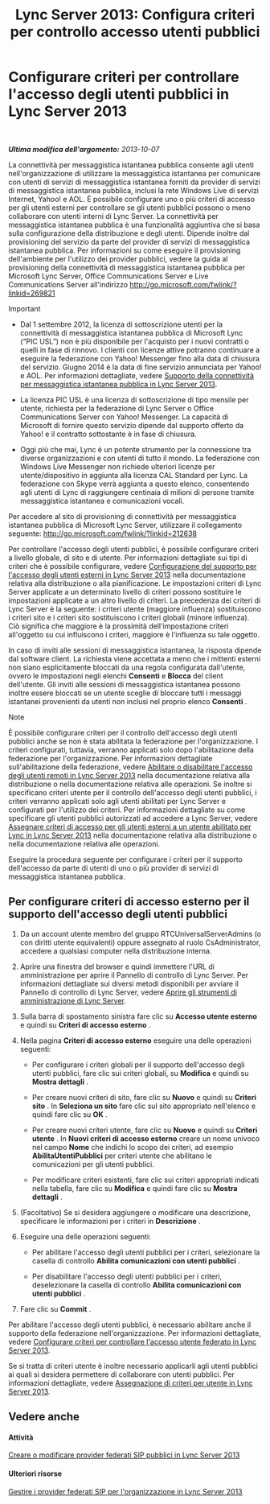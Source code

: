 ﻿---
title: "Lync Server 2013: Configura criteri per controllo accesso utenti pubblici"
TOCTitle: Configurare criteri per controllare l'accesso degli utenti pubblici
ms:assetid: 090aea0f-ef0b-49da-9c80-02d9279f2fa6
ms:mtpsurl: https://technet.microsoft.com/it-it/library/Gg520946(v=OCS.15)
ms:contentKeyID: 49299608
ms.date: 08/24/2015
mtps_version: v=OCS.15
ms.translationtype: HT
---

# Configurare criteri per controllare l'accesso degli utenti pubblici in Lync Server 2013

 

_**Ultima modifica dell'argomento:** 2013-10-07_

La connettività per messaggistica istantanea pubblica consente agli utenti nell'organizzazione di utilizzare la messaggistica istantanea per comunicare con utenti di servizi di messaggistica istantanea forniti da provider di servizi di messaggistica istantanea pubblica, inclusi la rete Windows Live di servizi Internet, Yahoo\! e AOL. È possibile configurare uno o più criteri di accesso per gli utenti esterni per controllare se gli utenti pubblici possono o meno collaborare con utenti interni di Lync Server. La connettività per messaggistica istantanea pubblica è una funzionalità aggiuntiva che si basa sulla configurazione della distribuzione e degli utenti. Dipende inoltre dal provisioning del servizio da parte del provider di servizi di messaggistica istantanea pubblica. Per informazioni su come eseguire il provisioning dell'ambiente per l'utilizzo dei provider pubblici, vedere la guida al provisioning della connettività di messaggistica istantanea pubblica per Microsoft Lync Server, Office Communications Server e Live Communications Server all'indirizzo <http://go.microsoft.com/fwlink/?linkid=269821>

> [!IMPORTANT]  
> <ul>
> <li><p>Dal 1 settembre 2012, la licenza di sottoscrizione utenti per la connettività di messaggistica istantanea pubblica di Microsoft Lync (“PIC USL”) non è più disponibile per l'acquisto per i nuovi contratti o quelli in fase di rinnovo. I clienti con licenze attive potranno continuare a eseguire la federazione con Yahoo! Messenger fino alla data di chiusura del servizio. Giugno 2014 è la data di fine servizio annunciata per Yahoo! e AOL. Per informazioni dettagliate, vedere <a href="lync-server-2013-support-for-public-instant-messenger-connectivity.md">Supporto della connettività per messaggistica istantanea pubblica in Lync Server 2013</a>.</p></li>
> 
> <li><p>La licenza PIC USL è una licenza di sottoscrizione di tipo mensile per utente, richiesta per la federazione di Lync Server o Office Communications Server con Yahoo! Messenger. La capacità di Microsoft di fornire questo servizio dipende dal supporto offerto da Yahoo! e il contratto sottostante è in fase di chiusura.</p></li>
> 
> 
> <li><p>Oggi più che mai, Lync è un potente strumento per la connessione tra diverse organizzazioni e con utenti di tutto il mondo. La federazione con Windows Live Messenger non richiede ulteriori licenze per utente/dispositivo in aggiunta alla licenza CAL Standard per Lync. La federazione con Skype verrà aggiunta a questo elenco, consentendo agli utenti di Lync di raggiungere centinaia di milioni di persone tramite messaggistica istantanea e comunicazioni vocali.</p></li></ul>


Per accedere al sito di provisioning di connettività per messaggistica istantanea pubblica di Microsoft Lync Server, utilizzare il collegamento seguente: <http://go.microsoft.com/fwlink/?linkid=212638>

Per controllare l'accesso degli utenti pubblici, è possibile configurare criteri a livello globale, di sito e di utente. Per informazioni dettagliate sui tipi di criteri che è possibile configurare, vedere [Configurazione del supporto per l'accesso degli utenti esterni in Lync Server 2013](lync-server-2013-configuring-support-for-external-user-access.md) nella documentazione relativa alla distribuzione o alla pianificazione. Le impostazioni criteri di Lync Server applicate a un determinato livello di criteri possono sostituire le impostazioni applicate a un altro livello di criteri. La precedenza dei criteri di Lync Server è la seguente: i criteri utente (maggiore influenza) sostituiscono i criteri sito e i criteri sito sostituiscono i criteri globali (minore influenza). Ciò significa che maggiore è la prossimità dell'impostazione criteri all'oggetto su cui influiscono i criteri, maggiore è l'influenza su tale oggetto.

In caso di inviti alle sessioni di messaggistica istantanea, la risposta dipende dal software client. La richiesta viene accettata a meno che i mittenti esterni non siano esplicitamente bloccati da una regola configurata dall'utente, ovvero le impostazioni negli elenchi **Consenti** e **Blocca** del client dell'utente. Gli inviti alle sessioni di messaggistica istantanea possono inoltre essere bloccati se un utente sceglie di bloccare tutti i messaggi istantanei provenienti da utenti non inclusi nel proprio elenco **Consenti** .


> [!NOTE]
> È possibile configurare criteri per il controllo dell'accesso degli utenti pubblici anche se non è stata abilitata la federazione per l'organizzazione. I criteri configurati, tuttavia, verranno applicati solo dopo l'abilitazione della federazione per l'organizzazione. Per informazioni dettagliate sull'abilitazione della federazione, vedere <A href="lync-server-2013-enable-or-disable-remote-user-access.md">Abilitare o disabilitare l'accesso degli utenti remoti in Lync Server 2013</A> nella documentazione relativa alla distribuzione o nella documentazione relativa alle operazioni. Se inoltre si specificano criteri utente per il controllo dell'accesso degli utenti pubblici, i criteri verranno applicati solo agli utenti abilitati per Lync Server e configurati per l'utilizzo dei criteri. Per informazioni dettagliate su come specificare gli utenti pubblici autorizzati ad accedere a Lync Server, vedere <A href="lync-server-2013-assign-an-external-user-access-policy-to-a-lync-enabled-user.md">Assegnare criteri di accesso per gli utenti esterni a un utente abilitato per Lync in Lync Server 2013</A> nella documentazione relativa alla distribuzione o nella documentazione relativa alle operazioni.



Eseguire la procedura seguente per configurare i criteri per il supporto dell'accesso da parte di utenti di uno o più provider di servizi di messaggistica istantanea pubblica.

## Per configurare criteri di accesso esterno per il supporto dell'accesso degli utenti pubblici

1.  Da un account utente membro del gruppo RTCUniversalServerAdmins (o con diritti utente equivalenti) oppure assegnato al ruolo CsAdministrator, accedere a qualsiasi computer nella distribuzione interna.

2.  Aprire una finestra del browser e quindi immettere l'URL di amministrazione per aprire il Pannello di controllo di Lync Server. Per informazioni dettagliate sui diversi metodi disponibili per avviare il Pannello di controllo di Lync Server, vedere [Aprire gli strumenti di amministrazione di Lync Server](lync-server-2013-open-lync-server-administrative-tools.md).

3.  Sulla barra di spostamento sinistra fare clic su **Accesso utente esterno** e quindi su **Criteri di accesso esterno** .

4.  Nella pagina **Criteri di accesso esterno** eseguire una delle operazioni seguenti:
    
      - Per configurare i criteri globali per il supporto dell'accesso degli utenti pubblici, fare clic sui criteri globali, su **Modifica** e quindi su **Mostra dettagli** .
    
      - Per creare nuovi criteri di sito, fare clic su **Nuovo** e quindi su **Criteri sito** . In **Seleziona un sito** fare clic sul sito appropriato nell'elenco e quindi fare clic su **OK** .
    
      - Per creare nuovi criteri utente, fare clic su **Nuovo** e quindi su **Criteri utente** . In **Nuovi criteri di accesso esterno** creare un nome univoco nel campo **Nome** che indichi lo scopo dei criteri, ad esempio **AbilitaUtentiPubblici** per criteri utente che abilitano le comunicazioni per gli utenti pubblici.
    
      - Per modificare criteri esistenti, fare clic sui criteri appropriati indicati nella tabella, fare clic su **Modifica** e quindi fare clic su **Mostra dettagli** .

5.  (Facoltativo) Se si desidera aggiungere o modificare una descrizione, specificare le informazioni per i criteri in **Descrizione** .

6.  Eseguire una delle operazioni seguenti:
    
      - Per abilitare l'accesso degli utenti pubblici per i criteri, selezionare la casella di controllo **Abilita comunicazioni con utenti pubblici** .
    
      - Per disabilitare l'accesso degli utenti pubblici per i criteri, deselezionare la casella di controllo **Abilita comunicazioni con utenti pubblici** .

7.  Fare clic su **Commit** .

Per abilitare l'accesso degli utenti pubblici, è necessario abilitare anche il supporto della federazione nell'organizzazione. Per informazioni dettagliate, vedere [Configurare criteri per controllare l'accesso utente federato in Lync Server 2013](lync-server-2013-configure-policies-to-control-federated-user-access.md).

Se si tratta di criteri utente è inoltre necessario applicarli agli utenti pubblici ai quali si desidera permettere di collaborare con utenti pubblici. Per informazioni dettagliate, vedere [Assegnazione di criteri per utente in Lync Server 2013](lync-server-2013-assigning-per-user-policies.md).

## Vedere anche

#### Attività

[Creare o modificare provider federati SIP pubblici in Lync Server 2013](lync-server-2013-create-or-edit-public-sip-federated-providers.md)  

#### Ulteriori risorse

[Gestire i provider federati SIP per l'organizzazione in Lync Server 2013](lync-server-2013-manage-sip-federated-providers-for-your-organization.md)

